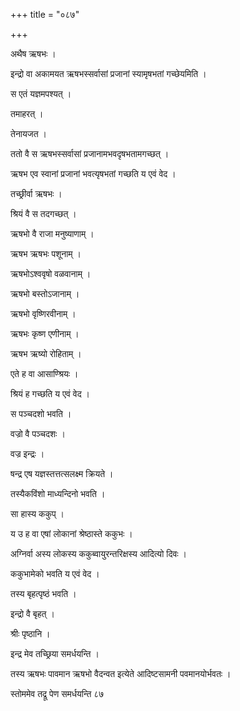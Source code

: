 +++
title = "०८७"

+++

 

अथैष ऋषभः । 

इन्द्रो वा अकामयत ऋषभस्सर्वासां प्रजानां स्यामृषभतां गच्छेयमिति । 

स एतं यज्ञमपश्यत् । 

तमाहरत् । 

तेनायजत । 

ततो वै स ऋषभस्सर्वासां प्रजानामभवदृषभतामगच्छत् । 

ऋषभ एव स्वानां प्रजानां भवत्यृषभतां गच्छति य एवं वेद । 

तच्छ्रीर्वा ऋषभः । 

श्रियं वै स तदगच्छत् । 

ऋषभो वै राजा मनुष्याणाम् । 

ऋषभ ऋषभः पशूनाम् । 

ऋषभोऽश्ववृषो वळवानाम् । 

ऋषभो बस्तोऽजानाम् । 

ऋषभो वृष्णिरवीनाम् । 

ऋषभः कृष्ण एणीनाम् । 

ऋषभ ऋष्यो रोहिताम् । 

एते ह वा आसाण्श्रियः । 

श्रियं ह गच्छति य एवं वेद । 

स पञ्चदशो भवति । 

वज्रो वै पञ्चदशः । 

वज्र इन्द्रः । 

षन्द्र एष यज्ञस्तत्तत्सलक्ष्म क्रियते । 

तस्यैकविंशो माध्यन्दिनो भवति । 

सा हास्य ककुप् । 

य उ ह वा एषां लोकानां श्रेष्ठास्ते ककुभः । 

अग्निर्वा अस्य लोकस्य ककुब्वायुरन्तरिक्षस्य आदित्यो दिवः । 

ककुभामेको भवति य एवं वेद । 

तस्य बृहत्पृष्ठं भवति । 

इन्द्रो वै बृहत् । 

श्रीः पृष्ठानि । 

इन्द्र मेव तच्छ्रिया समर्धयन्ति । 

तस्य ऋषभः पावमान ऋषभो वैदन्वत इत्येते आदिष्टसामनी पवमानयोर्भवतः । 

स्तोममेव तद्रू पेण समर्धयन्ति ८७
